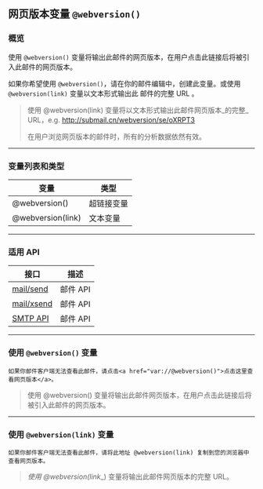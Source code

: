  ## 网页版本变量 `@webversion()`

### **概览**

使用 `@webversion()` 变量将输出此邮件的网页版本，在用户点击此链接后将被引入此邮件的网页版本。

如果你希望使用 `@webversion()`，请在你的邮件编辑中，创建此变量。或使用 `@webversion(link)` 变量以文本形式输出此 邮件的完整 URL 。

> 使用 @webversion(link) 变量将以文本形式输出此邮件网页版本_的完整_ URL，e.g. ​http://submail.cn/webversion/se/oXRPT3
> 
> 在用户浏览网页版本的邮件时，所有的分析数据依然有效。

---

### **变量列表和类型**


变量 | 类型
---|---
@webversion() | 超链接变量
@webversion(link)| 文本变量

---

### **适用 API**

接口 | 描述
---|---
[mail/send](https://www.mysubmail.com/chs/documents/developer/yR0Ov) | 邮件 API
[mail/xsend](https://www.mysubmail.com/chs/documents/developer/nX6U81) | 邮件 API
[SMTP API](https://www.mysubmail.com/chs/documents/developer/fsBPJ2) | 邮件 API

---

### **使用 `@webversion()` 变量**

`如果你邮件客户端无法查看此邮件，请点击<a href="var://@webversion()">点击这里查看网页版本</a>。`

> 使用 @webversion() 变量将输出此邮件网页版本，在用户点击此链接后将被引入此邮件的网页版本。

---
### **使用 `@webversion(link)` 变量**

`如果你邮件客户端无法查看此邮件，请将此地址 @webversion(link) 复制到您的浏览器中查看网页版本。`

> _使用 @webversion(link__) 变量将输出此邮件网页版本的完整 URL。